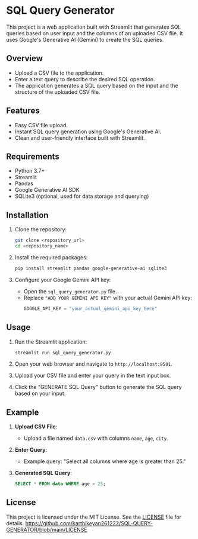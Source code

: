 # SQL Query Generator

This project is a web application built with Streamlit that generates SQL queries based on user input and the columns of an uploaded CSV file. It uses Google's Generative AI (Gemini) to create the SQL queries.

## Overview

- Upload a CSV file to the application.
- Enter a text query to describe the desired SQL operation.
- The application generates a SQL query based on the input and the structure of the uploaded CSV file.

## Features

- Easy CSV file upload.
- Instant SQL query generation using Google's Generative AI.
- Clean and user-friendly interface built with Streamlit.

## Requirements

- Python 3.7+
- Streamlit
- Pandas
- Google Generative AI SDK
- SQLite3 (optional, used for data storage and querying)

## Installation

1. Clone the repository:
    ```bash
    git clone <repository_url>
    cd <repository_name>
    ```

2. Install the required packages:
    ```bash
    pip install streamlit pandas google-generative-ai sqlite3
    ```

3. Configure your Google Gemini API key:
    - Open the `sql_query_generator.py` file.
    - Replace `"ADD YOUR GEMINI API KEY"` with your actual Gemini API key:
      ```python
      GOOGLE_API_KEY = "your_actual_gemini_api_key_here"
      ```

## Usage

1. Run the Streamlit application:
    ```bash
    streamlit run sql_query_generator.py
    ```

2. Open your web browser and navigate to `http://localhost:8501`.

3. Upload your CSV file and enter your query in the text input box.

4. Click the "GENERATE SQL Query" button to generate the SQL query based on your input.

## Example

1. **Upload CSV File**:
    - Upload a file named `data.csv` with columns `name`, `age`, `city`.

2. **Enter Query**:
    - Example query: "Select all columns where age is greater than 25."

3. **Generated SQL Query**:
    ```sql
    SELECT * FROM data WHERE age > 25;
    ```

## License

This project is licensed under the MIT License. See the [LICENSE](LICENSE) file for details.
https://github.com/karthikeyan261222/SQL-QUERY-GENERATOR/blob/main/LICENSE
